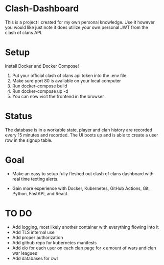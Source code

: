# Clash-Dashboard
This is a project I created for my own personal knowledge. Use it however you would like just note it does utilize your own personal JWT from the clash of clans API.

# Setup
Install Docker and Docker Compose! 

1) Put your official clash of clans api token into the .env file
2) Make sure port 80 is available on your local computer
3) Run docker-compose build
4) Run docker-compose up -d
5) You can now visit the frontend in the browser

# Status
The database is in a workable state, player and clan history are recorded every 15 minutes and recorded. The UI boots up and is able to create a user row in the signup table.

# Goal
- Make an easy to setup fully fleshed out clash of clans dashboard with real time texting alerts.

- Gain more experience with Docker, Kubernetes, GitHub Actions, Git, Python, FastAPI, and React.

# TO DO
- Add logging, most likely another container with everything flowing into it
- Add TLS internal use
- Add proper authorization
- Add github repo for kubernetes manifests
- Add elo for each user on each clan page for x amount of wars and clan war leagues
- Add databases for cwl
